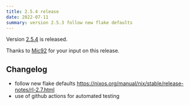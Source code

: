 ```yaml
---
title: 2.5.4 release
date: 2022-07-11
summary: version 2.5.3 follow new flake defaults
---
```


Version [2.5.4](https://github.com/terranix/terranix/releases/tag/2.5.4)
is released.

Thanks to 
[Mic92](https://github.com/Mic92)
for your input on this release.

## Changelog

- follow new flake defaults https://nixos.org/manual/nix/stable/release-notes/rl-2.7.html
- use of github actions for automated testing
